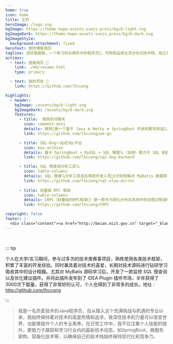 ```yaml
---
home: true
icon: home
title: 主页
heroImage: /logo.svg
bgImage: https://theme-hope-assets.vuejs.press/bg/6-light.svg
bgImageDark: https://theme-hope-assets.vuejs.press/bg/6-dark.svg
bgImageStyle:
  background-attachment: fixed
heroText: 我的博客简历
tagline: 您好我是聪，一个练习时长两年半的程序员🌟，可熟练运用主流分布式技术栈，独立开发项目。
actions:
  - text: 查看简历 👣
    link: ./md/resume.html
    type: primary

  - text: 我的项目 💐
    link: https://github.com/lhccong

highlights:
  - header: 
    bgImage: /assets/bg/6-light.svg
    bgImageDark: /assets/bg/6-dark.svg
    features:
      - title:  微狗实时聊天
        icon: comment-dots
        details: 微狗🐶是一个基于 Java ➕ Netty ➕ SpringBoot 开发的聊天网站🚀，旨在提供简洁、实时的聊天功能🌍。
        link: https://github.com/lhccong/we-go

      - title: SQL-Dog一站式SQL平台
        icon: box-archive
        details: 基于 SpringBoot + MySQL + SQL 慢镜🔍（自研）致力于 SQL 刷题、SQL 解析，帮助人们解决 SQL 能力薄弱问题，帮助每个人成为 SQL 宗师🚀。
        link: https://github.com/lhccong/sql-dog-backend

      - title: SQL 慢查询分析工具🔍
        icon: table-columns
        details: SQL 慢镜🔍分析工具旨在帮助开发人员🕵️‍♀️识别和解决 MyBatis 数据库操作中的性能瓶颈，🚀特别是那些导致应用程序变慢或资源消耗过高的慢 SQL 查询。
        link: https://github.com/lhccong/sql-slow-mirror
        
      - title: 轻量级 RPC 框架
        icon: table-columns
        details: CRPC（轻量级的RPC框架🎄）是一款专为简化分布式系统中的远程过程调用（RPC）而设计的高性能框架。
        link: https://github.com/lhccong/CRPC

copyright: false
footer: |-
  <div class="content"><a href="http://beian.miit.gov.cn" target="_blank">粤ICP备2024313392号</a> | MIT 协议, 版权所有 © 2024 聪，All rights reserved.</div>
---
```


<br/>

::: tip

个人在大学/实习期间，参与过多次的技术类赛事项目，熟练使用各类技术框架，积累了丰富的开发经验。同时兼具着对技术的喜爱，长期对技术源码进行钻研学习吸收其中的设计精髓。尤其对 MyBatis 源码学习后，开发了一款监控 SQL 慢查询以及优化建议插件。并将此插件发布到了 IDEA Plugin 插件市场，半年获得了3000次下载量，获得了非常好的认可，个人也得到了非常多的成长。地址：http://github.com/lhccong

:::

>我是一名热爱技术的Java程序员，自从踏入这个充满挑战与机遇的专业以来，我始终保持着对技术的高度热情和追求。我深信技术的力量可以改变世界，也能够提升个人的专业素养。在日常工作中，我不仅注重个人技能的提升，更致力于跟踪和学习行业内的最新技术动态，如SpringBoot、微服务架构、容器化技术等，以确保自己的技术栈始终保持现代化和竞争力。
